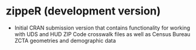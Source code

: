 # zippeR (development version)

* Initial CRAN submission version that contains functionality for working with UDS and HUD ZIP Code crosswalk files as well as Census Bureau ZCTA geometries and demographic data
